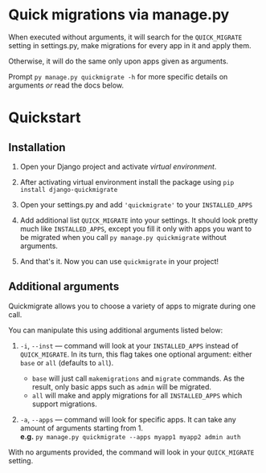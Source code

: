 Quick migrations via manage.py
=

When executed without arguments, it will search for the `QUICK_MIGRATE` setting in settings.py,
make migrations for every app in it and apply them.

Otherwise, it will do the same only upon apps given as arguments.

Prompt
`py manage.py quickmigrate -h`
for more specific details on arguments _or_ read the docs below.

Quickstart
=

Installation
--

1. Open your Django project and activate _virtual environment_.

2. After activating virtual environment install the package using 
`pip install django-quickmigrate`

3. Open your settings.py and add `'quickmigrate'` to your `INSTALLED_APPS`

4. Add additional list `QUICK_MIGRATE` into your settings. It should look pretty much
like `INSTALLED_APPS`, except you fill it only with apps you want to be migrated when you
call `py manage.py quickmigrate` without arguments.

5. And that's it. Now you can use `quickmigrate` in your project!

Additional arguments
--

Quickmigrate allows you to choose a variety of apps to migrate during one call.

You can manipulate this using additional arguments listed below:
1. `-i`, `--inst` — command will look at your `INSTALLED_APPS` instead of `QUICK_MIGRATE`.
In its turn, this flag takes one optional argument: either `base` or `all` (defaults to `all`).
    + `base` will just call
    `makemigrations` and `migrate` commands. As the result, only basic apps such as `admin` will be migrated.
    + `all` will make and apply migrations for all `INSTALLED_APPS` which support migrations.

2. `-a`, `--apps` — command will look for specific apps. It can take any amount of arguments
starting from 1.   
**e.g.** `py manage.py quickmigrate --apps myapp1 myapp2 admin auth`

With no arguments provided, the command will look in your `QUICK_MIGRATE` setting.

